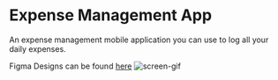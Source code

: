 # Expense Management App
An expense management mobile application you can use to log all your daily expenses.

Figma Designs can be found [here](https://www.figma.com/file/MJ9oeguq08fu2GaOpfq2lR/Spese-Fi?node-id=18%3A409)
![screen-gif](./myScreen.gif)
